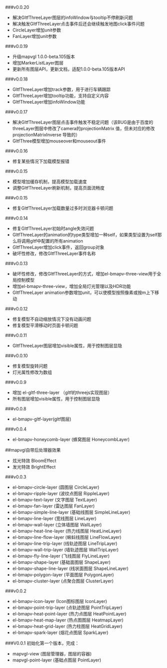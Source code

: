 ###v0.0.20
  * 解决GltfThreeLayer图层的infoWindow与tooltip不停刷新问题
  * 解决触发GltfThreeLayer点击事件后还会继续触发地图click事件问题
  * CircleLayer增加unit参数
  * FanLayer增加unit参数

###v0.0.19
  * 升级mapvgl 1.0.0-beta.105版本
  * 增加MarkerListLayer图层
  * 更新所有图层API，更新文档，适配1.0.0-beta.105版本API

###v0.0.18
  * GltfThreeLayer增加track参数，用于进行车辆跟踪
  * GltfThreeLayer增加tooltip功能，支持自定义内容
  * GltfThreeLayer增加infoWindow功能

###v0.0.17
  * 解决GltfThreeLayer图层点击事件触发不稳定问题（该BUG是由于百度的threeLayer图层中修改了camera的projectionMatrix 值，但未对应的修改projectionMatrixInverse 导致的）
  * GltfThree模型增加mouseover和mouseout事件

###v0.0.16
  * 修复某些情况下加载模型报错

###v0.0.15
  * 模型增加缓存机制，提高模型加载速度
  * 调整GltfThreeLayer刷新机制，提高页面流畅度

###v0.0.15
  * 修复GltfThreeLayer加载数量过多时浏览器卡顿问题

###v0.0.14
  * 修复GltfThreeLayer初始时angle失效问题
  * GltfThreeLayer的animation的type类型增加一种self，如果类型设置为self那么将调用gltf中配置的所有animation
  * GltfThreeLayer增加click事件，返回group对象
  * 破坏性修改，修改GltfThreeLayer事件名称

###v0.0.13
  * 破坏性修改，修改GltfThreeLayer的方式，增加el-bmapv-three-view用于全局控制模型
  * 增加el-bmapv-three-view，增加全局灯光管理以及HDR功能
  * GltfThreeLayer animation参数增加unit，可以使模型按照像素或按m上下移动

###v0.0.12
  * 修复模型不自动缩放情况下没有动画问题
  * 修复模型平滑移动时页面卡顿问题

###v0.0.11
  * GltfThreeLayer图层增加visible属性，用于控制图层显隐

###v0.0.10
  * 修复模型旋转问题
  * 灯光属性修改为数组

###v0.0.9
  * 增加 el-gltf-three-layer （gltf的threejs实现图层）
  * 所有图层增加visible属性，用于控制图层显隐

###v0.0.8
  * el-bmapv-gltf-layer(gltf图层)

###v0.0.4
  * el-bmapv-honeycomb-layer (蜂窝图层 HoneycombLayer)
  
  ##mapvgl自带后处理器效果
  * 炫光特效 BloomEffect
  * 发光特效 BrightEffect

###v0.0.3
  * el-bmapv-circle-layer (圆图层 CircleLayer)
  * el-bmapv-ripple-layer (波纹点图层 RippleLayer)
  * el-bmapv-text-layer (文字图层 TextLayer)
  * el-bmapv-fan-layer (雷达图层 FanLayer)
  * el-bmapv-simple-line-layer (基础线图层 SimpleLineLayer)
  * el-bmapv-line-layer (宽线图层 LineLayer)
  * el-bmapv-wall-layer (立体墙图层 WallLayer)
  * el-bmapv-heat-line-layer (热力线图层 HeatLineLayer)
  * el-bmapv-line-flow-layer (蝌蚪线图层 LineFlowLayer)
  * el-bmapv-line-trip-layer (线轨迹图层 LineTripLayer)
  * el-bmapv-wall-trip-layer (墙轨迹图层 WallTripLayer)
  * el-bmapv-fly-line-layer (飞线图层 FlyLineLayer)
  * el-bmapv-shape-layer (基础面图层 ShapeLayer)
  * el-bmapv-shape-line-layer (线状面图层 ShapeLineLayer)
  * el-bmapv-polygon-layer (平面图层 PolygonLayer)
  * el-bmapv-cluster-layer (点聚合图层 ClusterLayer)

###v0.0.2
  * el-bmapv-icon-layer (Icon图标图层 IconLayer)
  * el-bmapv-point-trip-layer (点轨迹图层 PointTripLayer)
  * el-bmapv-heat-point-layer (热力点图层 HeatPointLayer)
  * el-bmapv-heat-map-layer (热点图图层 HeatmapLayer)
  * el-bmapv-heat-grid-layer (热力柱图层 HeatGridLayer)
  * el-bmapv-spark-layer (烟花点图层 SparkLayer)


###V0.0.1
  初始化第一个版本，完成：
  * mapvgl-view (图层管理器，图层的容器)
  * mapvgl-point-layer (基础点图层 PointLayer)

